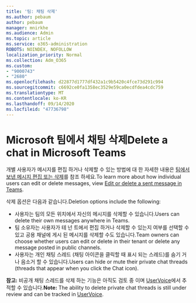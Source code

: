 ```yaml
---
title: '팀: 채팅 삭제'
ms.author: pebaum
author: pebaum
manager: mnirkhe
ms.audience: Admin
ms.topic: article
ms.service: o365-administration
ROBOTS: NOINDEX, NOFOLLOW
localization_priority: Normal
ms.collection: Adm_O365
ms.custom:
- "9000743"
- "2680"
ms.openlocfilehash: d22877d1777df432a1c9b5420c4fce73d291c994
ms.sourcegitcommit: c6692ce0fa1358ec3529e59ca0ecdfdea4cdc759
ms.translationtype: MT
ms.contentlocale: ko-KR
ms.lasthandoff: 09/14/2020
ms.locfileid: "47736798"
---
```

# <a name="delete-a-chat-in-microsoft-teams"></a><span data-ttu-id="befeb-102">Microsoft 팀에서 채팅 삭제</span><span class="sxs-lookup"><span data-stu-id="befeb-102">Delete a chat in Microsoft Teams</span></span>

<span data-ttu-id="befeb-103">개별 사용자가 메시지를 편집 하거나 삭제할 수 있는 방법에 대 한 자세한 내용은 [팀에서 보낸 메시지 편집 또는 삭제](https://support.office.com/article/5f1fe604-a900-4a07-b8b7-8cf70ed6b263)를 참조 하세요.</span><span class="sxs-lookup"><span data-stu-id="befeb-103">To learn more about how individual users can edit or delete messages, view [Edit or delete a sent message in Teams](https://support.office.com/article/5f1fe604-a900-4a07-b8b7-8cf70ed6b263).</span></span> 

<span data-ttu-id="befeb-104">삭제 옵션은 다음과 같습니다.</span><span class="sxs-lookup"><span data-stu-id="befeb-104">Deletion options include the following:</span></span>

- <span data-ttu-id="befeb-105">사용자는 팀의 모든 위치에서 자신의 메시지를 삭제할 수 있습니다.</span><span class="sxs-lookup"><span data-stu-id="befeb-105">Users can delete their own messages anywhere in Teams.</span></span>
- <span data-ttu-id="befeb-106">팀 소유자는 사용자가 테 넌 트에서 편집 하거나 삭제할 수 있는지 여부를 선택할 수 있고 공용 채널에 게시 된 메시지를 삭제할 수도 있습니다.</span><span class="sxs-lookup"><span data-stu-id="befeb-106">Team owners can choose whether users can edit or delete in their tenant or delete any message posted in public channels.</span></span>
- <span data-ttu-id="befeb-107">사용자는 개인 채팅 스레드 (채팅 아이콘을 클릭할 때 표시 되는 스레드)를 숨기 거 나 음소거 할 수 있습니다.</span><span class="sxs-lookup"><span data-stu-id="befeb-107">Users can hide or mute their private chat threads (threads that appear when you click the Chat icon).</span></span>

<span data-ttu-id="befeb-108">**참고:** 비공개 채팅 스레드를 삭제 하는 기능은 아직도 검토 중 이며 [UserVoice](https://microsoftteams.uservoice.com/forums/555103-public/suggestions/33535006-delete-private-chat-threads)에서 추적할 수 있습니다.</span><span class="sxs-lookup"><span data-stu-id="befeb-108">**Note:** The ability to delete private chat threads is still under review and can be tracked in [UserVoice](https://microsoftteams.uservoice.com/forums/555103-public/suggestions/33535006-delete-private-chat-threads).</span></span> 